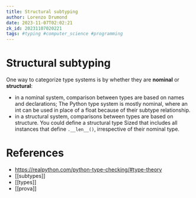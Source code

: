 ```yaml
---
title: Structural subtyping
author: Lorenzo Drumond
date: 2023-11-07T02:02:21
zk_id: 20231107020221
tags: #typing #computer_science #programming
---
```



# Structural subtyping
One way to categorize type systems is by whether they are **nominal**
or **structural**:
- in a nominal system, comparison between types are based on names and declarations; The Python type system is mostly nominal, where an int can be used in place of a float because of their subtype relationship.
- in a structural system, comparisons between types are based on structure. You could define a structural type Sized that includes all instances that define `.__len__()`, irrespective of their nominal type.

# References
- https://realpython.com/python-type-checking/#type-theory
- [[subtypes]]
- [[types]]
- [[prova]]
